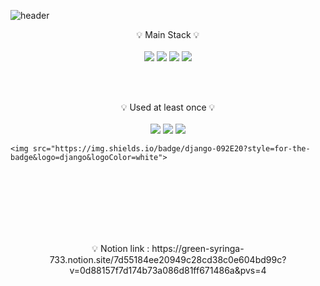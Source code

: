 ![header](https://capsule-render.vercel.app/api?type=waving&color=gradient&height=300&section=header&text=seyoung&fontAlignY=40&fontSize=100&descAlignY=65&animation=twinkling)
<br />
<!--
### Hi there 👋
-->
<!--
**kimbird0/kimbird0** is a ✨ _special_ ✨ repository because its `README.md` (this file) appears on your GitHub profile.

Here are some ideas to get you started:

- 🔭 I’m currently working on ...

-->

<p align="center" display="inline-block">
    💡 Main Stack 💡 <br> <br>
    <img src="https://img.shields.io/badge/JAVA-007396?style=for-the-badge&logo=java&logoColor=white"> 
    <img src="https://img.shields.io/badge/Spring-6DB33F?style=for-the-badge&logo=Spring&logoColor=white">
    <img src="https://img.shields.io/badge/SpringBoot-6DB33F?style=for-the-badge&logo=SpringBoot&logoColor=white">
    <img src="https://img.shields.io/badge/mysql-4479A1?style=for-the-badge&logo=mysql&logoColor=white">
</p>
<br>
<br>
<p align="center">
    💡 Used at least once 💡 <br> <br>
    <img src="https://img.shields.io/badge/javascript-F7DF1E?style=for-the-badge&logo=javascript&logoColor=black">
    <img src="https://img.shields.io/badge/css-1572B6?style=for-the-badge&logo=css3&logoColor=white">
    <img src="https://img.shields.io/badge/html-E34F26?style=for-the-badge&logo=html5&logoColor=white">
    
    <img src="https://img.shields.io/badge/django-092E20?style=for-the-badge&logo=django&logoColor=white">
</p>

<!--
- 👯 I’m looking to collaborate on ...
- 🤔 I’m looking for help with ...
- 💬 Ask me about ...
- 📫 How to reach me: ...
- 😄 Pronouns: ...
- ⚡ Fun fact: ...
-->
<br>
<br>
<br>
<br>
<br>
<br>
<p align="center">
    💡 Notion link : https://green-syringa-733.notion.site/7d55184ee20949c28cd38c0e604bd99c?v=0d88157f7d174b73a086d81ff671486a&pvs=4
</p>
